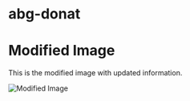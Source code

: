 # abg-donat
<!DOCTYPE html>
<html lang="en">
<head>
    <meta charset="UTF-8">
    <meta name="viewport" content="width=device-width, initial-scale=1.0">
    <title>Modified Image</title>
</head>
<body>
    <h1>Modified Image</h1>
    <p>This is the modified image with updated information.</p>
    <img src="/mnt/data/modified_image.png" alt="Modified Image">
</body>
</html>
